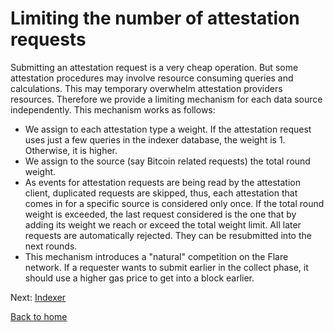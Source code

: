 # Limiting the number of attestation requests

Submitting an attestation request is a very cheap operation. But some attestation procedures may involve resource consuming queries and calculations. This may temporary overwhelm attestation providers resources.
Therefore we provide a limiting mechanism for each data source independently. This mechanism works as follows:

- We assign to each attestation type a weight. If the attestation request uses just a few queries in the indexer database, the weight is 1. Otherwise, it is higher.
- We assign to the source (say Bitcoin related requests) the total round weight.
- As events for attestation requests are being read by the attestation client, duplicated requests are skipped, thus, each attestation that comes in for a specific source is considered only once. If the total round weight is exceeded, the last request considered is the one that by adding its weight we reach or exceed the total weight limit. All later requests are automatically rejected. They can be resubmitted into the next rounds.
- This mechanism introduces a "natural" competition on the Flare network. If a requester wants to submit earlier in the collect phase, it should use a higher gas price to get into a block earlier.

Next: [Indexer](../indexing/indexer.md)

[Back to home](../README.md)
